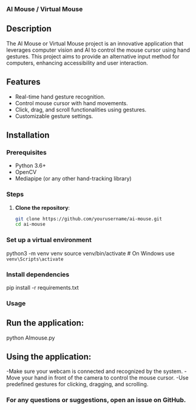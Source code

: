 ### AI Mouse / Virtual Mouse  ###

## Description
The AI Mouse or Virtual Mouse project is an innovative application that leverages computer vision and AI to control the mouse cursor using hand gestures.
This project aims to provide an alternative input method for computers, enhancing accessibility and user interaction.

## Features
- Real-time hand gesture recognition.
- Control mouse cursor with hand movements.
- Click, drag, and scroll functionalities using gestures.
- Customizable gesture settings.

## Installation
### Prerequisites
- Python 3.6+
- OpenCV
- Mediapipe (or any other hand-tracking library)

### Steps
1. **Clone the repository**:
   ```bash
   git clone https://github.com/yourusername/ai-mouse.git
   cd ai-mouse

### Set up a virtual environment
python3 -m venv venv
source venv/bin/activate  # On Windows use `venv\Scripts\activate`

### Install dependencies
pip install -r requirements.txt


### Usage

## Run the application:
python AImouse.py

## Using the application:

-Make sure your webcam is connected and recognized by the system.
-Move your hand in front of the camera to control the mouse cursor.
-Use predefined gestures for clicking, dragging, and scrolling.

### For any questions or suggestions, open an issue on GitHub.
